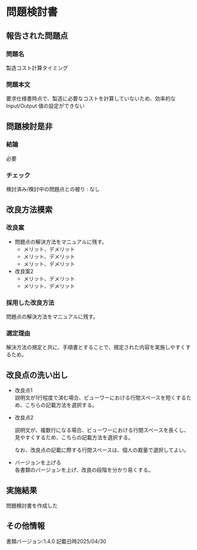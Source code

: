 # 問題検討書

## 報告された問題点
### 問題名
製造コスト計算タイミング

### 問題本文
要求仕様書時点で、製造に必要なコストを計算していないため、効率的な Input/Output 値の設定ができない

## 問題検討是非
### 結論
必要
### チェック
検討済み/検討中の問題点との被り : なし

## 改良方法模索
### 改良案
- 問題点の解決方法をマニュアルに残す。
    - メリット、デメリット
    - メリット、デメリット
    - メリット、デメリット
- 改良案2
    - メリット、デメリット
    - メリット、デメリット

### 採用した改良方法
問題点の解決方法をマニュアルに残す。
### 選定理由
解決方法の規定と共に、手順書とすることで、規定された内容を実施しやすくするため。

## 改良点の洗い出し
- 改良点1  
    説明文が1行程度で済む場合、ビューワーにおける行間スペースを短くするため、こちらの記載方法を選択する。

- 改良点2

    説明文が、複数行になる場合、ビューワーにおける行間スペースを長くし、見やすくするため、こちらの記載方法を選択する。

    なお、改良点の記載に際する行間スペースは、個人の裁量で選択してよい。

- バージョンを上げる  
    各書類のバージョンを上げ、改良の段階を分かり易くする。

## 実施結果
問題検討書を作成した

## その他情報
書類バージョン:1.4.0
記載日時2025/04/30
